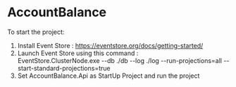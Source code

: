 # AccountBalance

To start the project: 
  1. Install Event Store : 
      https://eventstore.org/docs/getting-started/
  2. Launch Event Store using this command :  
      EventStore.ClusterNode.exe --db ./db --log ./log --run-projections=all --start-standard-projections=true
  3. Set AccountBalance.Api as StartUp Project and run the project
  

